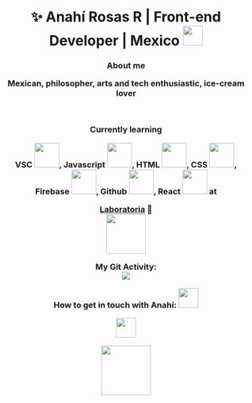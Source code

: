 <div align="center">

<h1 align="center"> ✨ Anahí Rosas R | Front-end Developer | Mexico <img src="https://media.giphy.com/media/2Yj2vRSHrhZIUyVPGl/giphy.gif" width="40"></h3>
<h3 align="center"> About me<br>
  <p> Mexican, philosopher, arts and tech enthusiastic, ice-cream lover</p> <br>
    


Currently learning <br>

VSC <img src ="https://media.giphy.com/media/SS8CV2rQdlYNLtBCiF/source.gif" width="50">,          Javascript <img src= "https://media.giphy.com/media/dC3EHvqJ61hNReoxMV/giphy.gif" width="50">,    HTML <img src="https://media.giphy.com/media/XAxylRMCdpbEWUAvr8/giphy.gif" width="50">,   CSS <img src="https://media.giphy.com/media/fsEaZldNC8A1PJ3mwp/giphy.gif" width ="50">,   Firebase <img src="https://media.giphy.com/media/Ri2TUcKlaOcaDBxFpY/giphy.gif" width="50" >,    Github <img src="https://media.giphy.com/media/kH1DBkPNyZPOk0BxrM/giphy.gif" width="50">,   React <img src= "https://media.giphy.com/media/XAxylRMCdpbEWUAvr8/giphy.gif" width="50">
at <br> 

[Laboratoria](https://www.laboratoria.la/) 💛  <br> 
<img src="https://media.giphy.com/media/YqWwG9OLqD3LzbGoZU/giphy.gif" width="80">

My Git Activity: <br>
<img src= "https://github-readme-stats.vercel.app/api?username=anahir21&show_icons=true&theme=radical">


 
How to get in touch with Anahí: 
<a href="mailto:an211291@hotmail.com "><img src="https://media.giphy.com/media/5axRZ5SMhky9Kj60xk/giphy.gif" width="40"></a>

<a href="https://www.linkedin.com/in/anahi-rosas-rivas/" target="_blank"> <img src="https://img.icons8.com/doodle/48/000000/linkedin--v2.png" width="40"/></a>

<img align= "center" src= "https://media.giphy.com/media/3bu85lsWhBTlWcOMN6/giphy.gif" width="100">
</div>
<!---
anahir21/anahir21 is a ✨ special ✨ repository because its `README.md` (this file) appears on your GitHub profile.
You can click the Preview link to take a look at your changes.
--->
